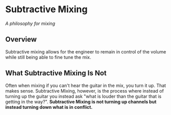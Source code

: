 # Subtractive Mixing
*A philosophy for mixing*

## Overview
Subtractive mixing allows for the engineer to remain in control of the volume while still being able to fine tune the mix.

## What Subtractive Mixing Is Not
Often when mixing if you can't hear the guitar in the mix, you turn it up. That makes sense. Subtractive Mixing, however, is the process where instead of turning up the guitar you instead ask "what is louder than the guitar that is getting in the way?". **Subtractive Mixing is not turning up channels but instead turning down what is in conflict.**
